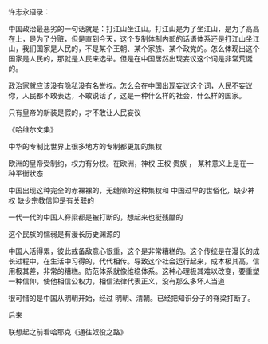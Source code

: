 



 许志永语录：

中国政治最恶劣的一句话就是：打江山坐江山。打江山是为了坐江山，是为了高高在上，是为了分赃，但是直到今天，这个专制体制内部的话语体系还是打江山坐江山，我们国家是人民的，不是某个王朝、某个家族、某个政党的。怎么体现出这个国家是人民的，那就是人民来选举。但是在中国居然出现妄议这个词是非常荒诞的。 

政治家就应该没有隐私没有名誉权。怎么会在中国出现妄议这个词，人民不妄议你，人民都不敢表达，不敢说话了，这是一种什么样的社会，什么样的国家。

只有皇帝的新装是假的，才不敢让人民妄议

《哈维尔文集》

中华的专制比世界上很多地方的专制都更加的集权

欧洲的皇帝受制约，权力有分权。在欧洲，神权 王权 贵族 ， 某种意义上是在一种平衡状态

中国出现这种完全的赤裸裸的，无缝隙的这种集权和 中国过早的世俗化，缺少神权 缺少宗教信仰是有关联的

一代一代的中国人脊梁都是被打断的，想起来也挺残酷的

这个民族的懦弱是有漫长历史渊源的

中国人活得累，彼此戒备敌意心很重，这个是非常糟糕的。这个传统是在漫长的成长过程中，在生活中习得的，代代相传。导致这个社会运行起来，成本极其高，信用极其差，非常的糟糕。防范体系就像维稳体系。这种心理极其难以改变，要重塑一种信仰，使他相信公权力，相信法律代表正义，没有那么多坏人当道





很可惜的是中国从明朝开始，经过 明朝、清朝。已经把知识分子的脊梁打断了。

后来



联想起之前看哈耶克《通往奴役之路》



